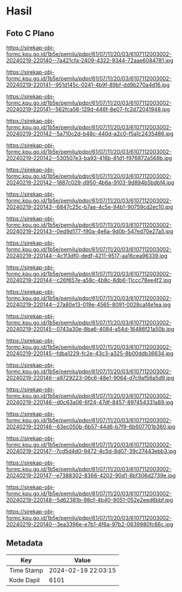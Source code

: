 # Hasil

## Foto C Plano

https://sirekap-obj-formc.kpu.go.id/1b5e/pemilu/pdpr/61/07/11/20/03/6107112003002-20240219-220140--7a421cfa-2409-4322-9344-72aae6084781.jpg

https://sirekap-obj-formc.kpu.go.id/1b5e/pemilu/pdpr/61/07/11/20/03/6107112003002-20240219-220141--951d145c-0241-4b9f-89bf-dd9b270a4d16.jpg

https://sirekap-obj-formc.kpu.go.id/1b5e/pemilu/pdpr/61/07/11/20/03/6107112003002-20240219-220141--562fca56-129d-446f-8e07-fc2d72041948.jpg

https://sirekap-obj-formc.kpu.go.id/1b5e/pemilu/pdpr/61/07/11/20/03/6107112003002-20240219-220142--5a710c2d-b48c-440d-a2c0-f5a1c2435486.jpg

https://sirekap-obj-formc.kpu.go.id/1b5e/pemilu/pdpr/61/07/11/20/03/6107112003002-20240219-220142--530507e3-ba93-416b-81d1-f976872a568b.jpg

https://sirekap-obj-formc.kpu.go.id/1b5e/pemilu/pdpr/61/07/11/20/03/6107112003002-20240219-220142--1887c029-d950-4b6a-9103-9d894b5bdbf4.jpg

https://sirekap-obj-formc.kpu.go.id/1b5e/pemilu/pdpr/61/07/11/20/03/6107112003002-20240219-220143--6847c25c-b7ae-4c5e-94b1-90759cd2ec10.jpg

https://sirekap-obj-formc.kpu.go.id/1b5e/pemilu/pdpr/61/07/11/20/03/6107112003002-20240219-220143--0ed9d177-f90a-4e6a-9d0b-547ed70e27a5.jpg

https://sirekap-obj-formc.kpu.go.id/1b5e/pemilu/pdpr/61/07/11/20/03/6107112003002-20240219-220144--4c1f3df0-dedf-4211-9517-aa16cea96339.jpg

https://sirekap-obj-formc.kpu.go.id/1b5e/pemilu/pdpr/61/07/11/20/03/6107112003002-20240219-220144--c26f657e-a58c-4b8c-8db6-11ccc78ee4f2.jpg

https://sirekap-obj-formc.kpu.go.id/1b5e/pemilu/pdpr/61/07/11/20/03/6107112003002-20240219-220144--27a80e13-019e-4565-8091-0028caf4e1ea.jpg

https://sirekap-obj-formc.kpu.go.id/1b5e/pemilu/pdpr/61/07/11/20/03/6107112003002-20240219-220145--0743a30e-8ba6-4084-a54d-16486f21a50b.jpg

https://sirekap-obj-formc.kpu.go.id/1b5e/pemilu/pdpr/61/07/11/20/03/6107112003002-20240219-220145--fdba1229-fc2e-43c3-a325-8b00ddb36634.jpg

https://sirekap-obj-formc.kpu.go.id/1b5e/pemilu/pdpr/61/07/11/20/03/6107112003002-20240219-220146--a9729223-06c6-48e1-9064-d7c9af56a5d9.jpg

https://sirekap-obj-formc.kpu.go.id/1b5e/pemilu/pdpr/61/07/11/20/03/6107112003002-20240219-220146--d0c63a06-6f24-47df-8457-897454331a89.jpg

https://sirekap-obj-formc.kpu.go.id/1b5e/pemilu/pdpr/61/07/11/20/03/6107112003002-20240219-220146--63ec050b-6b57-44d6-b7f9-6b607701b360.jpg

https://sirekap-obj-formc.kpu.go.id/1b5e/pemilu/pdpr/61/07/11/20/03/6107112003002-20240219-220147--7cd5d4d0-9472-4c5d-8d07-39c27443ebb3.jpg

https://sirekap-obj-formc.kpu.go.id/1b5e/pemilu/pdpr/61/07/11/20/03/6107112003002-20240219-220147--e7388302-8366-4202-90d1-8bf306d2739e.jpg

https://sirekap-obj-formc.kpu.go.id/1b5e/pemilu/pdpr/61/07/11/20/03/6107112003002-20240219-220148--5d62381b-98cf-4b40-9051-052e2eed6bbf.jpg

https://sirekap-obj-formc.kpu.go.id/1b5e/pemilu/pdpr/61/07/11/20/03/6107112003002-20240219-220140--3ea3396e-e7b1-4f6a-97b2-0639980fc66c.jpg


## Metadata

| Key        | Value               |
| ---------- | ------------------- |
| Time Stamp | 2024-02-19 22:03:15 |
| Kode Dapil | 6101                |



